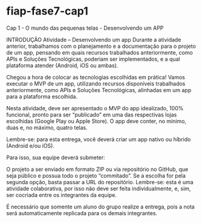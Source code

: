 # fiap-fase7-cap1
Cap 1 - O mundo das pequenas telas - Desenvolvendo um APP

INTRODUÇÃO
Atividade – Desenvolvendo um app
Durante a atividade anterior, trabalhamos com o planejamento e a documentação para o projeto de um app, pensando em quais recursos trabalhados anteriormente, como APIs e Soluções Tecnológicas, poderiam ser implementados, e a qual plataforma atender (Android, iOS ou ambas).

Chegou a hora de colocar as tecnologias escolhidas em prática! Vamos executar o MVP de um app, utilizando recursos disponíveis trabalhados anteriormente, como APIs e Soluções Tecnológicas, alinhadas em um app para a plataforma escolhida.

Nesta atividade, deve ser apresentado o MVP do app idealizado, 100% funcional, pronto para ser “publicado” em uma das respectivas lojas escolhidas (Google Play ou Apple Store). O app deve conter, no mínimo, duas e, no máximo, quatro telas.

Lembre-se: para esta entrega, você deverá criar um app nativo ou híbrido (Android e/ou iOS).

Para isso, sua equipe deverá submeter:

O projeto a ser enviado em formato ZIP ou via repositório no GitHub, que seja público e possua todo o projeto “commitado”. Se a escolha for pela segunda opção, basta passar a URL do repositório.
Lembre-se: esta é uma atividade colaborativa, por isso não deve ser feita individualmente, e, sim, ser cocriada entre os integrantes da equipe.

É necessário que somente um aluno do grupo realize a entrega, pois a nota será automaticamente replicada para os demais integrantes.

